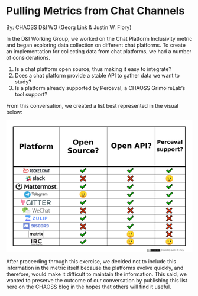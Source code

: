 # Pulling Metrics from Chat Channels
By: CHAOSS D&I WG (Georg Link & Justin W. Flory)

In the D&I Working Group, we worked on the Chat Platform Inclusivity metric and began exploring data collection on different chat platforms. To create an implementation for collecting data from chat platforms, we had a number of considerations.

1. Is a chat platform open source,  thus making it easy to integrate? 
2. Does a chat platform provide a stable API to gather data we want to study?
3. Is a platform already supported by Perceval, a CHAOSS GrimoireLab’s tool support?

From this conversation, we created a list best represented in the visual below:

![table with chat platforms and their open source, open api, and perceval support status](images/20201209_chaoss-chat-platforms-table.png)

After proceeding through this exercise, we decided not to include this information in the metric itself because the platforms evolve quickly, and therefore, would make it difficult to maintain the information. This said, we wanted to preserve the outcome of our conversation by publishing this list here on the CHAOSS blog in the hopes that others will find it useful.
